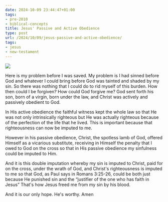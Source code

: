 ```yaml
---
date: 2024-10-09 23:44:47+01:00
tags:
- pre-2010
- biblical-concepts
title: Jesus' Passive and Active Obedience
type: post
url: /2024/10/09/jesus-passive-and-active-obedience/
tags:
- jesus
- new-testament
---
```




![](https://danielagafonov.com/wp-content/uploads/2024/10/image.jpeg?w=730)


Here is my problem before I was saved. My problem is I had sinned before God and whatever I could bring before God was tainted and shaded by my sin. So there was nothing that I could do to rid myself of this burden. How then could I be forgiven? How could God forgive me? God sent forth his son, born of a virgin, born under the law, and Christ was actively and passively obedient to God.




In His active obedience the faithful witness kept the whole law so that He was not only intrinsically righteous but He was actually righteous because of the perfection of the life that he lived. This is important because that  
righteousness can now be imputed to me.





However in his passive obedience, Christ, the spotless lamb of God, offered Himself as a vicarious substitute, receiving in Himself the penalty that I owed to God on the cross so that in His passive obedience my sinfulness could be imputed to Him.




And it is this double imputation whereby my sin is imputed to Christ, paid for on the cross, under the wrath of God, and Christ's righteousness is imputed to me so that God, as Paul says in Romans 3:25\-26, could be both just because He punished sin and the “justifier of the one who has faith in Jesus” That's how Jesus freed me from my sin by his blood.




And it is our only hope. He's worthy. Amen


